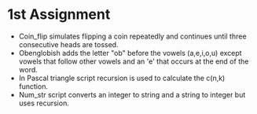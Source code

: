 # 1st Assignment

* Coin_flip simulates flipping a coin repeatedly and continues until three consecutive heads are tossed.
* Obenglobish adds the letter "ob" before the vowels (a,e,i,o,u) except vowels that follow other vowels and an 'e' that occurs at the end of the word.
* In Pascal triangle script recursion is used to calculate the c(n,k) function.
* Num_str script converts an integer to string and a string to integer but uses recursion.
